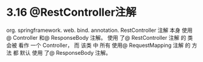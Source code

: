 # 3.16 @RestController注解

org. springframework. web. bind. annotation. RestController 注解 本身 使用@ Controller 和@ ResponseBody 注解。 使用 了@ RestController 注解 的 类 会被 看作 一个 Controller， 而 该类 中 所有 使用@ RequestMapping 注解 的 方法 都 默认 使用 了@ ResponseBody 注解。





